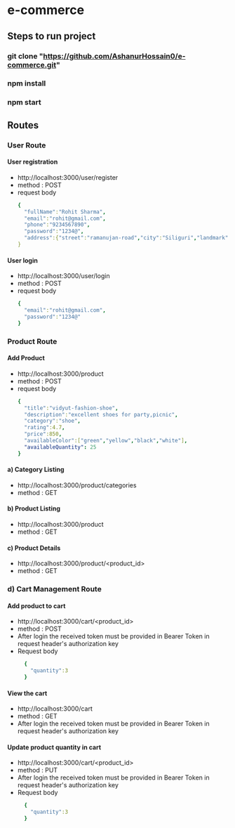# e-commerce

## Steps to run project
### git clone "https://github.com/AshanurHossain0/e-commerce.git"
### npm install
### npm start

## Routes
### User Route
#### User registration
- http://localhost:3000/user/register
- method : POST
- request body
  ```yaml
  {
    "fullName":"Rohit Sharma",
    "email":"rohit@gmail.com",
    "phone":"9234567890",
    "password":"1234@",
    "address":{"street":"ramanujan-road","city":"Siliguri","landmark":"IDFC Bank","pincode":736133}
  }
  ```

#### User login
- http://localhost:3000/user/login
- method : POST
- request body
  ```yaml
  {
    "email":"rohit@gmail.com",
    "password":"1234@"
  }
  ```
### Product Route
#### Add Product
- http://localhost:3000/product
- method : POST
- request body
  ```yaml
  {
    "title":"vidyut-fashion-shoe",
    "description":"excellent shoes for party,picnic",
    "category":"shoe",
    "rating":4.7,
    "price":850,
    "availableColor":["green","yellow","black","white"],
    "availableQuantity": 25
  }
  ```
#### a) Category Listing
- http://localhost:3000/product/categories
- method : GET
#### b) Product Listing
- http://localhost:3000/product
- method : GET
#### c) Product Details
- http://localhost:3000/product/<product_id>
- method : GET
  
### d) Cart Management Route
#### Add product to cart
- http://localhost:3000/cart/<product_id>
- method : POST
- After login the received token must be provided in Bearer Token in request header's authorization key
- Request body
  ```yaml
    {
      "quantity":3
    }
  ```
#### View the cart
- http://localhost:3000/cart
- method : GET
- After login the received token must be provided in Bearer Token in request header's authorization key

#### Update product quantity in cart
- http://localhost:3000/cart/<product_id>
- method : PUT
- After login the received token must be provided in Bearer Token in request header's authorization key
- Request body
  ```yaml
    {
      "quantity":3
    }
  ```
  
